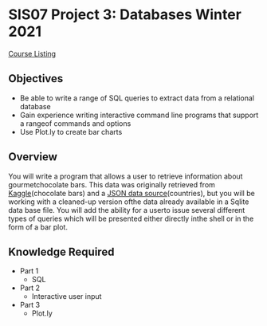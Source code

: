 #  SIS07 Project 3: Databases Winter 2021

[Course Listing](https://www.si.umich.edu/programs/courses/507)

## Objectives

- Be able to write a range of SQL queries to extract data from a relational database
- Gain experience writing interactive command line programs that support a rangeof commands and options
- Use Plot.ly to create bar charts

## Overview

You will write a program that allows a user to retrieve information about gourmetchocolate bars. 
This data was originally retrieved from [Kaggle](https://www.kaggle.com/rtatman/chocolate-bar-ratings/data)(chocolate bars) and a [JSON data source](https://restcountries.eu/)(countries), 
but you will be working with a cleaned-up version ofthe data already available in a Sqlite data base file. 
You will add the ability for a userto issue several different types of queries which will be presented either directly inthe shell or in the form of a bar plot.

## Knowledge Required

- Part 1
  - SQL
- Part 2
  - Interactive user input
- Part 3
  - Plot.ly
